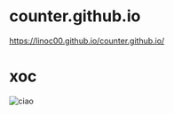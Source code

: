 # counter.github.io
https://linoc00.github.io/counter.github.io/
# xoc
![ciao](https://user-images.githubusercontent.com/76970212/125488766-c4f1d0cf-afa6-48c0-9343-248053b230df.jpg)
